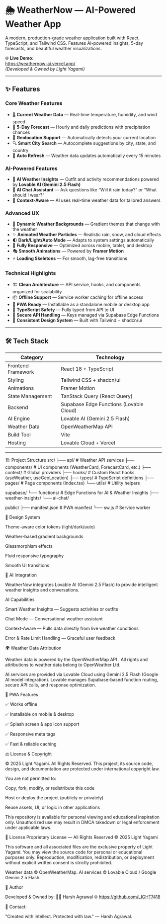 # 🌦️ WeatherNow — AI-Powered Weather App

A modern, production-grade weather application built with React, TypeScript, and Tailwind CSS. Features AI-powered insights, 5-day forecasts, and beautiful weather visualizations.

🌐 **Live Demo:**  
https://weathernow-ai.vercel.app/  
*(Developed & Owned by Light Yagami)*

---

## ✨ Features

### Core Weather Features
- 🌡️ **Current Weather Data** — Real-time temperature, humidity, and wind speed  
- 📅 **5-Day Forecast** — Hourly and daily predictions with precipitation chances  
- 📍 **Geolocation Support** — Automatically detects your current location  
- 🔍 **Smart City Search** — Autocomplete suggestions by city, state, and country  
- 🔄 **Auto Refresh** — Weather data updates automatically every 15 minutes  

### AI-Powered Features
- 🤖 **AI Weather Insights** — Outfit and activity recommendations powered by **Lovable AI (Gemini 2.5 Flash)**  
- 💬 **AI Chat Assistant** — Ask questions like “Will it rain today?” or “What should I wear?”  
- 🎯 **Context-Aware** — AI uses real-time weather data for tailored answers  

### Advanced UX
- 🎨 **Dynamic Weather Backgrounds** — Gradient themes that change with the weather  
- ✨ **Animated Weather Particles** — Realistic rain, snow, and cloud effects  
- 🌓 **Dark/Light/Auto Mode** — Adapts to system settings automatically  
- 📱 **Fully Responsive** — Optimized across mobile, tablet, and desktop  
- 🎭 **Smooth Animations** — Powered by **Framer Motion**  
- ⚡ **Loading Skeletons** — For smooth, lag-free transitions  

### Technical Highlights
- 🏗️ **Clean Architecture** — API service, hooks, and components organized for scalability  
- 📦 **Offline Support** — Service worker caching for offline access  
- 🚀 **PWA Ready** — Installable as a standalone mobile or desktop app  
- 🎯 **TypeScript Safety** — Fully typed from API to UI  
- 🔐 **Secure API Handling** — Keys managed via Supabase Edge Functions  
- 🎨 **Consistent Design System** — Built with Tailwind + shadcn/ui  

---

## 🛠️ Tech Stack

| Category | Technology |
|-----------|-------------|
| Frontend Framework | React 18 + TypeScript |
| Styling | Tailwind CSS + shadcn/ui |
| Animations | Framer Motion |
| State Management | TanStack Query (React Query) |
| Backend | Supabase Edge Functions (Lovable Cloud) |
| AI Engine | Lovable AI (Gemini 2.5 Flash) |
| Weather Data | OpenWeatherMap API |
| Build Tool | Vite |
| Hosting | Lovable Cloud + Vercel |

---

🏗️ Project Structure
src/
├── api/              # Weather API services
├── components/       # UI components (WeatherCard, ForecastCard, etc.)
├── context/          # Global providers
├── hooks/            # Custom React hooks (useWeather, useGeoLocation)
├── types/            # TypeScript definitions
├── pages/            # Page components (Index.tsx)
└── utils/            # Utility helpers

supabase/
└── functions/        # Edge Functions for AI & Weather Insights
    ├── weather-insights/
    └── ai-chat/

public/
├── manifest.json     # PWA manifest
└── sw.js             # Service worker

🎨 Design System

Theme-aware color tokens (light/dark/auto)

Weather-based gradient backgrounds

Glassmorphism effects

Fluid responsive typography

Smooth UI transitions

🤖 AI Integration

WeatherNow integrates Lovable AI (Gemini 2.5 Flash) to provide intelligent weather insights and conversations.

AI Capabilities

Smart Weather Insights — Suggests activities or outfits

Chat Mode — Conversational weather assistant

Context-Aware — Pulls data directly from live weather conditions

Error & Rate Limit Handling — Graceful user feedback

🌍 Weather Data Attribution

Weather data is powered by the OpenWeatherMap API
.
All rights and attributions to weather data belong to OpenWeather Ltd.

AI services are provided via Lovable Cloud using Gemini 2.5 Flash (Google AI model integration).
Lovable manages Supabase-based function routing, secure API calls, and response optimization.

📱 PWA Features

✅ Works offline

✅ Installable on mobile & desktop

✅ Splash screen & app icon support

✅ Responsive meta tags

✅ Fast & reliable caching

⚖️ License & Copyright

© 2025 Light Yagami. All Rights Reserved.
This project, its source code, design, and documentation are protected under international copyright law.

You are not permitted to:

Copy, fork, modify, or redistribute this code

Host or deploy the project (publicly or privately)

Reuse assets, UI, or logic in other applications

This repository is available for personal viewing and educational inspiration only.
Unauthorized use may result in DMCA takedown or legal enforcement under applicable laws.

📜 License
Proprietary License — All Rights Reserved © 2025 Light Yagami

This software and all associated files are the exclusive property of Light Yagami.
You may view the source code for personal or educational purposes only.
Reproduction, modification, redistribution, or deployment without explicit written consent is strictly prohibited.

Weather data © OpenWeatherMap.
AI services © Lovable Cloud / Google Gemini 2.5 Flash.

👑 Author

Developed & Owned by:
🧑‍💻 Harsh Agrawal
🌐 https://github.com/LIGHT7418

📧 Contact: 

"Created with intellect. Protected with law." — Harsh Agrawal.


